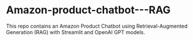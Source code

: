 # Amazon-product-chatbot---RAG
This repo contains an Amazon Product Chatbot using Retrieval-Augmented Generation (RAG) with Streamlit and OpenAI GPT models.
